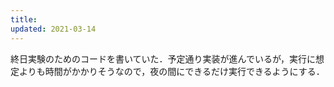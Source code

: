 ```yaml
---
title:
updated: 2021-03-14
---
```


終日実験のためのコードを書いていた．予定通り実装が進んでいるが，実行に想定よりも時間がかかりそうなので，夜の間にできるだけ実行できるようにする．
